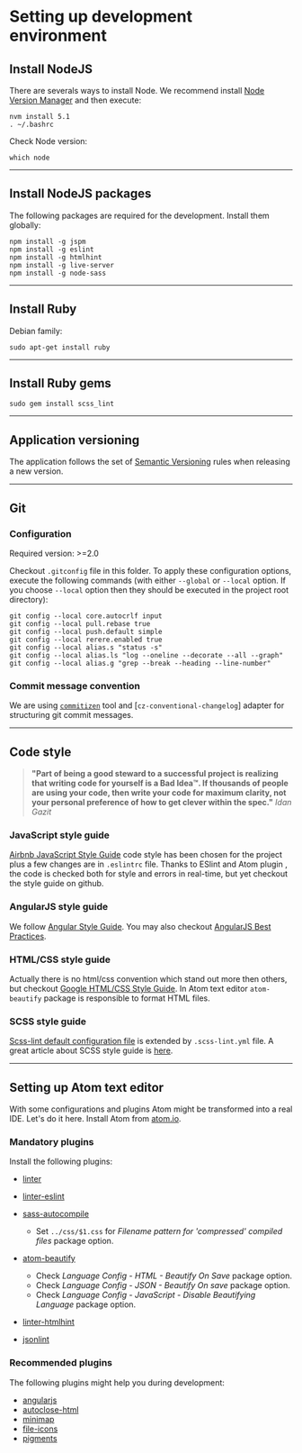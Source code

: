 # Setting up development environment

## Install NodeJS

There are severals ways to install Node. We recommend install [Node Version Manager](https://github.com/creationix/nvm) and then execute:

    nvm install 5.1
    . ~/.bashrc

Check Node version:

    which node

---

## Install NodeJS packages

The following packages are required for the development. Install them globally:

    npm install -g jspm
    npm install -g eslint
    npm install -g htmlhint
    npm install -g live-server
    npm install -g node-sass

---

## Install Ruby
Debian family:

    sudo apt-get install ruby


---

## Install Ruby gems

    sudo gem install scss_lint

---

## Application versioning

The application follows the set of [Semantic Versioning](http://semver.org) rules when releasing a new version.

---

## Git

### Configuration
Required version: >=2.0

Checkout `.gitconfig` file in this folder. To apply these configuration options, execute the following commands (with either `--global` or `--local` option. If you choose `--local` option then they should be executed in the project root directory):

    git config --local core.autocrlf input
    git config --local pull.rebase true
    git config --local push.default simple
    git config --local rerere.enabled true
    git config --local alias.s "status -s"
    git config --local alias.ls "log --oneline --decorate --all --graph"
    git config --local alias.g "grep --break --heading --line-number"

### Commit message convention

We are using [`commitizen`](https://commitizen.github.io/cz-cli/) tool and [`cz-conventional-changelog`] adapter for structuring git commit messages.

---

## Code style

> **"Part of being a good steward to a successful project is realizing that writing code for yourself is a Bad Idea™. If thousands of people are using your code, then write your code for maximum clarity, not your personal preference of how to get clever within the spec."**
*Idan Gazit*

### JavaScript style guide

[Airbnb JavaScript Style Guide](https://github.com/airbnb/javascript) code style has been chosen for the project plus a few changes are in `.eslintrc` file. Thanks to ESlint and Atom plugin , the code is checked both for style and errors in real-time, but yet checkout the style guide on github.

### AngularJS style guide

We follow [Angular Style Guide](https://github.com/johnpapa/angular-styleguide). You may also checkout [AngularJS Best Practices](https://github.com/angular/angular.js/wiki/Best-Practices).

### HTML/CSS style guide

Actually there is no html/css convention which stand out more then others, but checkout [Google HTML/CSS Style Guide](https://google.github.io/styleguide/htmlcssguide.xml). In Atom text editor `atom-beautify` package is responsible to format HTML files.

### SCSS style guide

[Scss-lint default configuration file](https://github.com/brigade/scss-lint/blob/master/config/default.yml) is extended by `.scss-lint.yml` file. A great article about SCSS style guide is [here](https://css-tricks.com/sass-style-guide/).

---

## Setting up Atom text editor

With some configurations and plugins Atom might be transformed into a real IDE. Let's do it here. Install Atom from [atom.io](https://atom.io).

### Mandatory plugins

Install the following plugins:

- [linter](https://atom.io/packages/linter)

- [linter-eslint](https://atom.io/packages/linter-eslint)

- [sass-autocompile](https://atom.io/packages/sass-autocompile)
  - Set `../css/$1.css` for *Filename pattern for 'compressed' compiled files* package option.

- [atom-beautify](https://atom.io/packages/atom-beautify)
  - Check *Language Config - HTML - Beautify On Save* package option.
  - Check *Language Config - JSON - Beautify On save* package option.
  - Check *Language Config - JavaScript - Disable Beautifying Language* package option.

- [linter-htmlhint](https://atom.io/packages/linter-htmlhint)

- [jsonlint](https://atom.io/packages/jsonlint)

### Recommended plugins

The following plugins might help you during development:

- [angularjs](https://atom.io/packages/angularjs)
- [autoclose-html](https://atom.io/packages/autoclose-html)
- [minimap](https://atom.io/users/atom-minimap)
- [file-icons](https://atom.io/packages/file-icons)
- [pigments](https://atom.io/packages/pigments)
